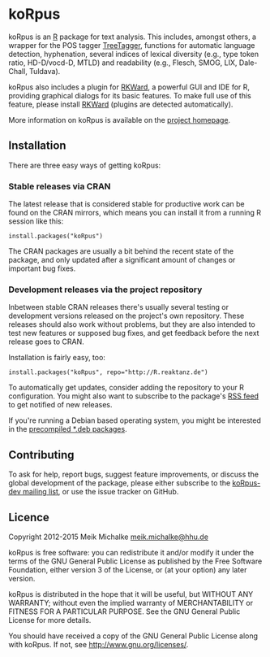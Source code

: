 # koRpus

koRpus is an [R](https://r-project.org) package for text analysis. This includes, amongst others,
a wrapper for the POS tagger [TreeTagger](http://www.cis.uni-muenchen.de/~schmid/tools/TreeTagger/),
functions for automatic language detection, hyphenation, several indices of lexical diversity
(e.g., type token ratio, HD-D/vocd-D, MTLD) and readability (e.g., Flesch, SMOG, LIX, Dale-Chall, Tuldava).

koRpus also includes a plugin for [RKWard](https://rkward.kde.org), a powerful GUI and
IDE for R, providing graphical dialogs for its basic features. To make full use of this feature,
please install [RKWard](https://rkward.kde.org) (plugins are detected automatically).

More information on koRpus is available on the [project homepage](http://reaktanz.de/?c=hacking&s=koRpus).

## Installation

There are three easy ways of getting koRpus:

### Stable releases via CRAN

The latest release that is considered stable for productive work can be found on the CRAN mirrors, which
means you can install it from a running R session like this:

```
install.packages("koRpus")
```

The CRAN packages are usually a bit behind the recent state of the package, and only updated after a
significant amount of changes or important bug fixes.

### Development releases via the project repository

Inbetween stable CRAN releases there's usually several testing or development versions released on the project's
own repository. These releases should also work without problems, but they are also intended to test new features
or supposed bug fixes, and get feedback before the next release goes to CRAN.

Installation is fairly easy, too:

```
install.packages("koRpus", repo="http://R.reaktanz.de")
```

To automatically get updates, consider adding the repository to your R configuration.  You might also
want to subscribe to the package's [RSS feed](http://r.reaktanz.de/pckg/koRpus/RSS.xml) to get notified of new releases.

If you're running a Debian based operating system, you might be interested in the
[precompiled *.deb packages](http://r.reaktanz.de/pckg/koRpus/deb_repo.html).

## Contributing

To ask for help, report bugs, suggest feature improvements, or discuss the global
development of the package, please either subscribe to the
[koRpus-dev mailing list](https://ml06.ispgateway.de/mailman/listinfo/korpus-dev_r.reaktanz.de), or
use the issue tracker on GitHub.

## Licence

Copyright 2012-2015 Meik Michalke <meik.michalke@hhu.de>

koRpus is free software: you can redistribute it and/or modify
it under the terms of the GNU General Public License as published by
the Free Software Foundation, either version 3 of the License, or
(at your option) any later version.

koRpus is distributed in the hope that it will be useful,
but WITHOUT ANY WARRANTY; without even the implied warranty of
MERCHANTABILITY or FITNESS FOR A PARTICULAR PURPOSE.  See the
GNU General Public License for more details.

You should have received a copy of the GNU General Public License
along with koRpus.  If not, see <http://www.gnu.org/licenses/>.
